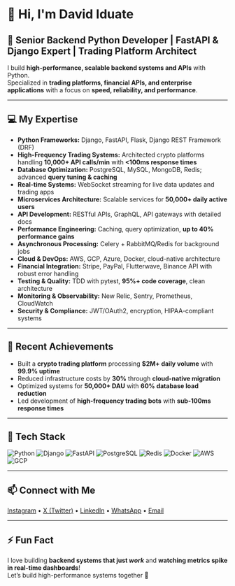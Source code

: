# 👋 Hi, I'm David Iduate

## 🐍 Senior Backend Python Developer | FastAPI & Django Expert | Trading Platform Architect

I build **high-performance, scalable backend systems and APIs** with Python.  
Specialized in **trading platforms, financial APIs, and enterprise applications** with a focus on **speed, reliability, and performance**.

---

## 💻 My Expertise

- **Python Frameworks:** Django, FastAPI, Flask, Django REST Framework (DRF)  
- **High-Frequency Trading Systems:** Architected crypto platforms handling **10,000+ API calls/min** with **<100ms response times**  
- **Database Optimization:** PostgreSQL, MySQL, MongoDB, Redis; advanced **query tuning & caching**  
- **Real-time Systems:** WebSocket streaming for live data updates and trading apps  
- **Microservices Architecture:** Scalable services for **50,000+ daily active users**  
- **API Development:** RESTful APIs, GraphQL, API gateways with detailed docs  
- **Performance Engineering:** Caching, query optimization, **up to 40% performance gains**  
- **Asynchronous Processing:** Celery + RabbitMQ/Redis for background jobs  
- **Cloud & DevOps:** AWS, GCP, Azure, Docker, cloud-native architecture  
- **Financial Integration:** Stripe, PayPal, Flutterwave, Binance API with robust error handling  
- **Testing & Quality:** TDD with pytest, **95%+ code coverage**, clean architecture  
- **Monitoring & Observability:** New Relic, Sentry, Prometheus, CloudWatch  
- **Security & Compliance:** JWT/OAuth2, encryption, HIPAA-compliant systems  

---

## 🚀 Recent Achievements

- Built a **crypto trading platform** processing **$2M+ daily volume** with **99.9% uptime**  
- Reduced infrastructure costs by **30%** through **cloud-native migration**  
- Optimized systems for **50,000+ DAU** with **60% database load reduction**  
- Led development of **high-frequency trading bots** with **sub-100ms response times**  

---

## 🔧 Tech Stack

![Python](https://img.shields.io/badge/-Python-3776AB?style=flat&logo=python&logoColor=white)
![Django](https://img.shields.io/badge/-Django-092E20?style=flat&logo=django&logoColor=white)
![FastAPI](https://img.shields.io/badge/-FastAPI-009688?style=flat&logo=fastapi&logoColor=white)
![PostgreSQL](https://img.shields.io/badge/-PostgreSQL-336791?style=flat&logo=postgresql&logoColor=white)
![Redis](https://img.shields.io/badge/-Redis-DC382D?style=flat&logo=redis&logoColor=white)
![Docker](https://img.shields.io/badge/-Docker-2496ED?style=flat&logo=docker&logoColor=white)
![AWS](https://img.shields.io/badge/-AWS-232F3E?style=flat&logo=amazon-aws&logoColor=white)
![GCP](https://img.shields.io/badge/-GCP-FC6D26?style=flat&logo=google-cloud&logoColor=white)

---

## 📫 Connect with Me

[Instagram](https://www.instagram.com/iduate1) • [X (Twitter)](https://x.com/IduateD) • [LinkedIn](https://www.linkedin.com/in/david-iduate) • [WhatsApp](https://wa.me/2347039172233) • [Email](mailto:davididuate11@gmail.com)

---

## ⚡ Fun Fact

I love building **backend systems that just *work*** and **watching metrics spike in real-time dashboards**!  
Let’s build high-performance systems together 🚀
